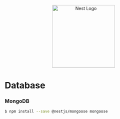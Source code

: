 <p align="center">
  <a href="https://docs.nestjs.com/" target="blank"><img src="https://nestjs.com/img/logo-small.svg" width="200" alt="Nest Logo" /></a>
</p>

# Database

### MongoDB

```sh
$ npm install --save @nestjs/mongoose mongoose
```
